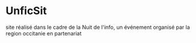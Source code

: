 # UnficSit
site réalisé dans le cadre de la Nuit de l'info, un événement organisé par la region occitanie en partenariat
